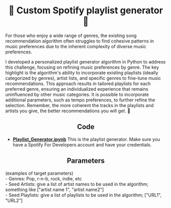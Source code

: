 <h1 align="center"> 🎵 Custom Spotify playlist generator 🎵 </h1>
For those who enjoy a wide range of genres, the existing song recommendation algorithm often struggles to find cohesive patterns in music preferences due to the inherent complexity of diverse music preferences. <be>
<p></p>

I developed a personalized playlist generator algorithm in Python to address this challenge, focusing on refining music preferences by genre. The key highlight is the algorithm's ability to incorporate existing playlists (ideally categorized by genres), artist lists, and specific genres to fine-tune music recommendations. This approach results in tailored playlists for each preferred genre, ensuring an individualized experience that remains uninfluenced by other music categories. It is possible to incorporate additional parameters, such as tempo preferences, to further refine the selection. Remember, the more coherent the tracks in the playlists and artists you give, the better recommendations you will get. 🙂
<h2 align="center"> Code </h2>

- [**Playlist_Generator.ipynb**](https://github.com/hina0830g/Spotify_Playlist_Generator/blob/main/Playlist_Generator.ipynb) 
This is the playlist generator. Make sure you have a Spotify For Developers account and have your credentials. <br>

<h2 align="center"> Parameters </h2>
(examples of target parameters) <br>
- Genres: Pop, r-n-b, rock, indie, etc <br>
- Seed Artists: give a list of artist names to be used in the algorithm; something like ["artist name 1", "artist name2"] <br>
- Seed Playlists: give a list of playlists to be used in the algorithm; ["URL1", "URL2"] <br>
